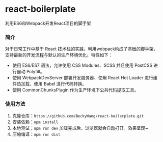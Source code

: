 # react-boilerplate
利用ES6和Webpack开发React项目的脚手架

### 简介
对于日常工作中基于 React 技术栈的实践，利用webpack构成了基础的脚手架，支持最新的开发流程与默认的生产环境优化。特性如下：

- 使用 ES6/ES7 语法，允许使用 CSS Modules、SCSS 并且使用 PostCSS 进行自动 Polyfill。
- 使用 WebpackDevServer 部署开发服务器、使用 React Hot Loader 进行组件热加载、使用 Babel 进行代码转换。
- 使用 CommonChunksPlugin 作为生产环境下公共代码提取工具。

### 使用方法
1. 克隆仓库：`https://github.com/BeckyWang/react-boilerplate.git`
2. 安装依赖：`npm install `
3. 本地测试：`npm run dev` 加载完成后，浏览器就会自动打开，效果呈现~
4. 压缩编译：`npm run dist` 